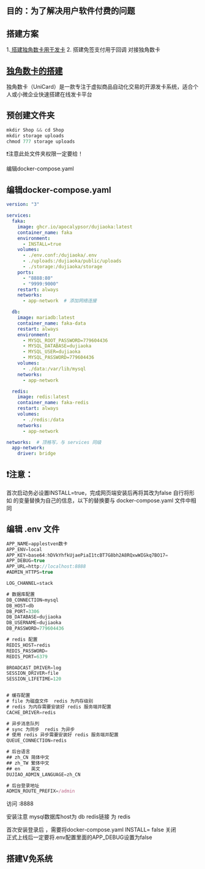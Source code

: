 ## 目的：为了解决用户软件付费的问题

## 搭建方案
1.[ 搭建独角数卡用于发卡](http://10.146.84.20:8888/) 
2. 搭建免签支付用于回调 对接独角数卡





## [独角数卡的搭建](https://blog.dov.moe/posts/49102/) 
独角数卡（UniCard）是一款专注于虚拟商品自动化交易的开源发卡系统，适合个人或小微企业快速搭建在线发卡平台

## 预创建文件夹

```js
mkdir Shop && cd Shop
mkdir storage uploads
chmod 777 storage uploads
```

❗注意此处文件夹权限一定要给！

编辑docker-compose.yaml

## 编辑docker-compose.yaml

```yaml
version: "3"

services:
  faka:
    image: ghcr.io/apocalypsor/dujiaoka:latest
    container_name: faka
    environment:
      - INSTALL=true
    volumes:
      - ./env.conf:/dujiaoka/.env
      - ./uploads:/dujiaoka/public/uploads
      - ./storage:/dujiaoka/storage
    ports:
      - "8888:80"
      - "9999:9000"
    restart: always
    networks:
      - app-network  # 添加网络连接

  db:
    image: mariadb:latest
    container_name: faka-data
    restart: always
    environment:
      - MYSQL_ROOT_PASSWORD=779604436
      - MYSQL_DATABASE=dujiaoka
      - MYSQL_USER=dujiaoka
      - MYSQL_PASSWORD=779604436
    volumes:
      - ./data:/var/lib/mysql
    networks:
      - app-network

  redis:
    image: redis:latest
    container_name: faka-redis
    restart: always
    volumes:
      - ./redis:/data
    networks:
      - app-network

networks:  # 顶格写，与 services 同级
  app-network:
    driver: bridge
```

## ❗注意：

首次启动务必设置INSTALL=true，完成网页端安装后再将其改为false
自行将形如 <foobar></foobar> 的变量替换为自己的信息，以下的替换要与 docker-compose.yaml 文件中相同

## 编辑 .env 文件

```js
APP_NAME=applestven数卡
APP_ENV=local
APP_KEY=base64:hDVkYhfkUjaePiaI1tcBT7G8bh2A8RQxwWIGkq7BO17=
APP_DEBUG=true
APP_URL=http://localhost:8888
#ADMIN_HTTPS=true

LOG_CHANNEL=stack

# 数据库配置
DB_CONNECTION=mysql
DB_HOST=db
DB_PORT=3306
DB_DATABASE=dujiaoka
DB_USERNAME=dujiaoka
DB_PASSWORD=779604436

# redis 配置
REDIS_HOST=redis
REDIS_PASSWORD=
REDIS_PORT=6379

BROADCAST_DRIVER=log
SESSION_DRIVER=file
SESSION_LIFETIME=120


# 缓存配置
# file 为磁盘文件  redis 为内存级别
# redis 为内存需要安装好 redis 服务端并配置
CACHE_DRIVER=redis

# 异步消息队列
# sync 为同步  redis 为异步
# 使用 redis 异步需要安装好 redis 服务端并配置
QUEUE_CONNECTION=redis

# 后台语言
## zh_CN 简体中文
## zh_TW 繁体中文
## en    英文
DUJIAO_ADMIN_LANGUAGE=zh_CN

# 后台登录地址
ADMIN_ROUTE_PREFIX=/admin
```

访问 :8888 

安装注意  mysql数据库host为 db    redis链接 为 redis

首次安装登录后 ，需要将docker-compose.yaml INSTALL= false 关闭  
正式上线后一定要将.env配置里面的APP_DEBUG设置为false

## 搭建V免系统
